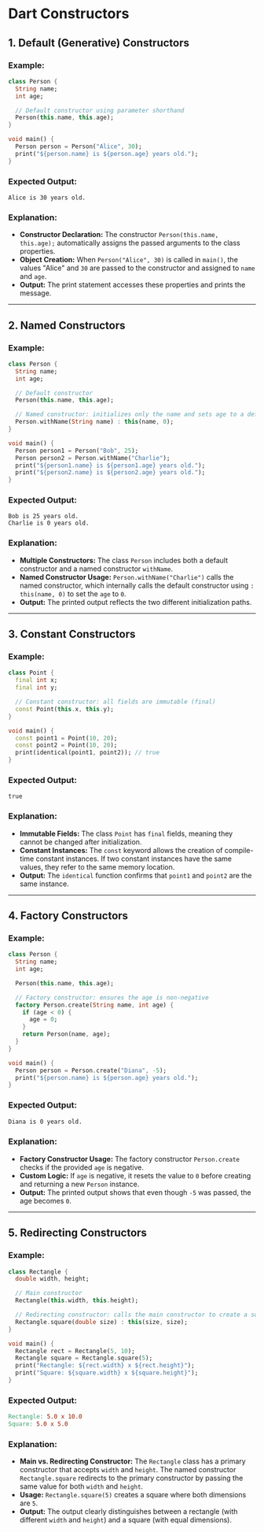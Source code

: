 # Dart Constructors

## 1. Default (Generative) Constructors

### Example:
```dart
class Person {
  String name;
  int age;

  // Default constructor using parameter shorthand
  Person(this.name, this.age);
}

void main() {
  Person person = Person("Alice", 30);
  print("${person.name} is ${person.age} years old.");
}
```

### Expected Output:
```pgsql
Alice is 30 years old.
```

### Explanation:
- **Constructor Declaration:** The constructor `Person(this.name, this.age);` automatically assigns the passed arguments to the class properties.
- **Object Creation:** When `Person("Alice", 30)` is called in `main()`, the values "Alice" and `30` are passed to the constructor and assigned to `name` and `age`.
- **Output:** The print statement accesses these properties and prints the message.

---

## 2. Named Constructors

### Example:
```dart
class Person {
  String name;
  int age;

  // Default constructor
  Person(this.name, this.age);

  // Named constructor: initializes only the name and sets age to a default value of 0
  Person.withName(String name) : this(name, 0);
}

void main() {
  Person person1 = Person("Bob", 25);
  Person person2 = Person.withName("Charlie");
  print("${person1.name} is ${person1.age} years old.");
  print("${person2.name} is ${person2.age} years old.");
}
```

### Expected Output:
```pgsql
Bob is 25 years old.
Charlie is 0 years old.
```

### Explanation:
- **Multiple Constructors:** The class `Person` includes both a default constructor and a named constructor `withName`.
- **Named Constructor Usage:** `Person.withName("Charlie")` calls the named constructor, which internally calls the default constructor using `: this(name, 0)` to set the `age` to `0`.
- **Output:** The printed output reflects the two different initialization paths.

---

## 3. Constant Constructors

### Example:
```dart
class Point {
  final int x;
  final int y;

  // Constant constructor: all fields are immutable (final)
  const Point(this.x, this.y);
}

void main() {
  const point1 = Point(10, 20);
  const point2 = Point(10, 20);
  print(identical(point1, point2)); // true
}
```

### Expected Output:
```arduino
true
```

### Explanation:
- **Immutable Fields:** The class `Point` has `final` fields, meaning they cannot be changed after initialization.
- **Constant Instances:** The `const` keyword allows the creation of compile-time constant instances. If two constant instances have the same values, they refer to the same memory location.
- **Output:** The `identical` function confirms that `point1` and `point2` are the same instance.

---

## 4. Factory Constructors

### Example:
```dart
class Person {
  String name;
  int age;

  Person(this.name, this.age);

  // Factory constructor: ensures the age is non-negative
  factory Person.create(String name, int age) {
    if (age < 0) {
      age = 0;
    }
    return Person(name, age);
  }
}

void main() {
  Person person = Person.create("Diana", -5);
  print("${person.name} is ${person.age} years old.");
}
```

### Expected Output:
```makefile
Diana is 0 years old.
```

### Explanation:
- **Factory Constructor Usage:** The factory constructor `Person.create` checks if the provided `age` is negative.
- **Custom Logic:** If `age` is negative, it resets the value to `0` before creating and returning a new `Person` instance.
- **Output:** The printed output shows that even though `-5` was passed, the age becomes `0`.

---

## 5. Redirecting Constructors

### Example:
```dart
class Rectangle {
  double width, height;

  // Main constructor
  Rectangle(this.width, this.height);

  // Redirecting constructor: calls the main constructor to create a square
  Rectangle.square(double size) : this(size, size);
}

void main() {
  Rectangle rect = Rectangle(5, 10);
  Rectangle square = Rectangle.square(5);
  print("Rectangle: ${rect.width} x ${rect.height}");
  print("Square: ${square.width} x ${square.height}");
}
```

### Expected Output:
```makefile
Rectangle: 5.0 x 10.0
Square: 5.0 x 5.0
```


### Explanation:
- **Main vs. Redirecting Constructor:** The `Rectangle` class has a primary constructor that accepts `width` and `height`. The named constructor `Rectangle.square` redirects to the primary constructor by passing the same value for both `width` and `height`.
- **Usage:** `Rectangle.square(5)` creates a square where both dimensions are `5`.
- **Output:** The output clearly distinguishes between a rectangle (with different `width` and `height`) and a square (with equal dimensions).

